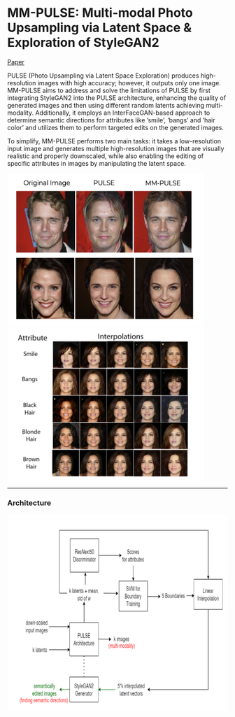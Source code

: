 # MM-PULSE: Multi-modal Photo Upsampling via Latent Space & Exploration of StyleGAN2

[Paper](mm-pulse.pdf)

PULSE (Photo Upsampling via Latent Space Exploration) produces high-resolution images with high accuracy; however, it outputs only one image. MM-PULSE aims to address and solve the limitations of PULSE by first integrating StyleGAN2 into the PULSE architecture, enhancing the quality of generated images and then using different random latents achieving multi-modality. Additionally, it employs an InterFaceGAN-based approach to determine semantic directions for attributes like ’smile’, ’bangs’ and ’hair color’ and utilizes them to perform targeted edits on the generated images.

To simplify, MM-PULSE performs two main tasks: it takes a low-resolution input image and generates multiple high-resolution images that are visually realistic and properly downscaled, while also enabling the editing of specific attributes in images by manipulating the latent space.

<img src="imgs/pulse-vs-mmpulse.png" alt="PULSE and MM-PULSE comparisons" width="450" height="350">    <img src="imgs/pulse-semantic-dir.png" alt="MM-PULSE Semantic Directions" width="450" height="350">

---

### Architecture

<img src="imgs/arch.png" alt="MM-PULSE Architecture" width="750" height="450">
